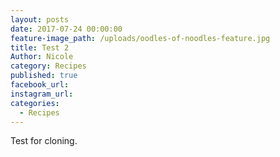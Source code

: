```yaml
---
layout: posts
date: 2017-07-24 00:00:00
feature-image_path: /uploads/oodles-of-noodles-feature.jpg
title: Test 2
Author: Nicole
category: Recipes
published: true
facebook_url:
instagram_url:
categories:
  - Recipes
---
```


Test for cloning.&nbsp;